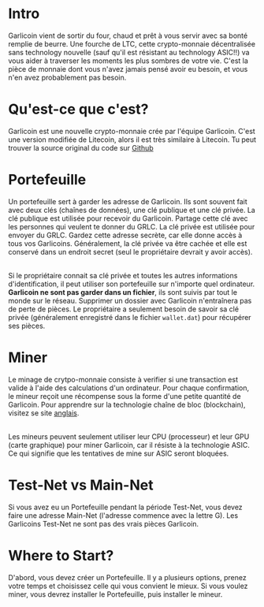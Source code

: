 # Intro
Garlicoin vient de sortir du four, chaud et prêt à vous servir avec sa bonté remplie de beurre.
Une fourche de LTC, cette crypto-monnaie décentralisée sans technology nouvelle (sauf qu'il est résistant au technology ASIC!!) va vous aider à traverser les moments les plus sombres de votre vie.
C'est la pièce de monnaie dont vous n'avez jamais pensé avoir eu besoin, et vous n'en avez probablement pas besoin.
# Qu'est-ce que c'est?
Garlicoin est une nouvelle crypto-monnaie crée par l'équipe Garlicoin.
C'est une version modifiée de Litecoin, alors il est très similaire à Litecoin.
Tu peut trouver la source original du code sur [Github](https://github.com/GarlicoinOrg/Garlicoin)  

# Portefeuille
Un portefeuille sert à garder les adresse de Garlicoin. Ils sont souvent fait avec deux clés (chaînes de données), une clé publique et une clé privée. La clé publique est utilisée pour recevoir du Garlicoin. Partage cette clé avec les personnes qui veulent te donner du GRLC. La clé privée est utilisée pour envoyer du GRLC. Gardez cette adresse secrète, car elle donne accès à tous vos Garlicoins. Généralement, la clé privée va être cachée et elle est conservé dans un endroit secret (seul le propriétaire devrait y avoir accès).  
<br>

Si le propriétaire connait sa clé privée et toutes les autres informations d'identification, il peut utiliser son portefeuille sur n'importe quel ordinateur.
**Garlicoin ne sont pas garder dans un fichier**, ils sont suivis par tout le monde sur le réseau. Supprimer un dossier avec Garlicoin n'entraînera pas de perte de pièces. Le propriétaire a seulement besoin de savoir sa clé privée (généralement enregistré dans le fichier `wallet.dat`) pour récupérer ses pièces.

# Miner
Le minage de crytpo-monnaie consiste à verifier si une transaction est valide à l'aide des calculations d'un ordinateur. Pour chaque confirmation, le mineur reçoit une récompense sous la forme d'une petite quantité de Garlicoin.
Pour apprendre sur la technologie chaîne de bloc (blockchain), visitez se site [anglais](https://www.youtube.com/watch?v=bBC-nXj3Ng4).  
<br>

Les mineurs peuvent seulement utiliser leur CPU (processeur) et leur GPU (carte graphique) pour miner Garlicoin, car il résiste à la technologie ASIC. Ce qui signifie que les tentatives de mine sur ASIC seront bloquées.

# Test-Net vs Main-Net
Si vous avez eu un Portefeuille pendant la période Test-Net, vous devez faire une adresse Main-Net (l'adresse commence avec la lettre G). Les Garlicoins Test-Net ne sont pas des vrais pièces Garlicoin.
<br>

# Where to Start?
D'abord, vous devez créer un Portefeuille. Il y a plusieurs options, prenez votre temps et choisissez celle qui vous convient le mieux. Si vous voulez miner, vous devrez installer le Portefeuille, puis installer le mineur.
